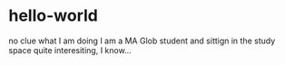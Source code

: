 # hello-world
no clue what I am doing
I am a MA Glob student and sittign in the study space
quite interesiting, I know...

